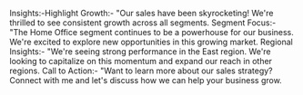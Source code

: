 Insights:-Highlight Growth:- "Our sales have been skyrocketing! We're thrilled to see consistent growth across all segments.
Segment Focus:- "The Home Office segment continues to be a powerhouse for our business. We're excited to explore new opportunities in this growing market.
Regional Insights:- "We're seeing strong performance in the East region. We're looking to capitalize on this momentum and expand our reach in other regions.
Call to Action:- "Want to learn more about our sales strategy? Connect with me and let's discuss how we can help your business grow. 

